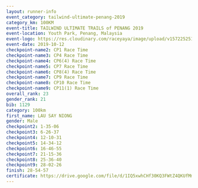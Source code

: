 ```yaml
---
layout: runner-info 
event_category: tailwind-ultimate-penang-2019 
category_km: 100KM 
event-title: TAILWIND ULTIMATE TRAILS of PENANG 2019 
event-location: Youth Park, Penang, Malaysia 
event-logo: https://res.cloudinary.com/raceyaya/image/upload/v1572252513/logo/utop-2019_h9tzys.jpg 
event-date: 2019-10-12 
checkpoint-name2: CP1 Race Time 
checkpoint-name3: CP4 Race Time 
checkpoint-name4: CP6(4) Race Time 
checkpoint-name5: CP7 Race Time 
checkpoint-name6: CP8(4) Race Time 
checkpoint-name7: CP9 Race Time 
checkpoint-name8: CP10 Race Time 
checkpoint-name9: CP11(1) Race Time 
overall_rank: 23
gender_rank: 21
bib: 1129
category: 100km
first_name: LAU SAY NIONG
gender: Male
checkpoint2: 1-35-06
checkpoint3: 6-26-37
checkpoint4: 12-10-31
checkpoint5: 14-34-12
checkpoint6: 16-46-55
checkpoint7: 21-15-36
checkpoint8: 25-36-40
checkpoint9: 28-02-26
finish: 28-54-57
certificate: https://drive.google.com/file/d/1IQ5xwhCHf30KQ3FWtZ4QKUfMm8m0HEki/view?usp=sharing
---
```

